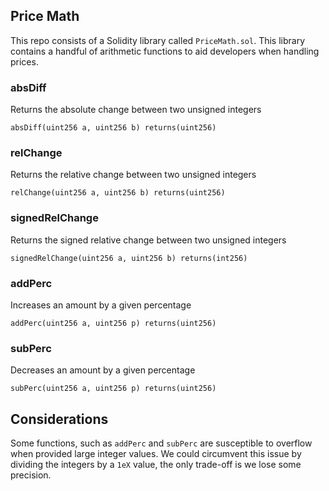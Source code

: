 ## Price Math

This repo consists of a Solidity library called `PriceMath.sol`. This library contains a handful of arithmetic functions to aid developers when handling prices.

### absDiff

Returns the absolute change between two unsigned integers

```solidity
absDiff(uint256 a, uint256 b) returns(uint256)
```

### relChange

Returns the relative change between two unsigned integers

```solidity
relChange(uint256 a, uint256 b) returns(uint256)
```

### signedRelChange

Returns the signed relative change between two unsigned integers

```solidity
signedRelChange(uint256 a, uint256 b) returns(int256)
```

### addPerc

Increases an amount by a given percentage

```solidity
addPerc(uint256 a, uint256 p) returns(uint256)
```

### subPerc

Decreases an amount by a given percentage

```solidity
subPerc(uint256 a, uint256 p) returns(uint256)
```

## Considerations

Some functions, such as `addPerc` and `subPerc` are susceptible to overflow when provided large integer values. We could circumvent this issue by dividing the integers by a `1eX` value, the only trade-off is we lose some precision.
